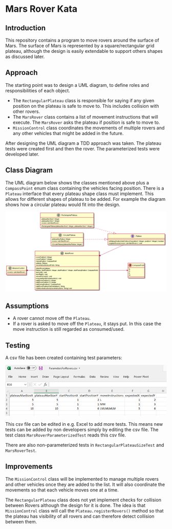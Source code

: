 # Mars Rover Kata

## Introduction


This repository contains a program to move rovers around the surface of Mars. 
The surface of Mars is represented by a square/rectangular grid plateau, although the design is easily
extendable to support others shapes as discussed later.

## Approach

The starting point was to design a UML diagram, to define roles and 
responsibilities of each object. 
 - The `RectangularPlateau` class is responsible for saying if any given position
on the plateau is safe to move to. This includes collision with other rovers.
 - The `MarsRover` class contains a list of movement instructions that will execute. The `MarsRover` asks 
the plateau if position is safe to move to.
 - `MissionControl` class coordinates the movements of multiple rovers and any other vehicles that might
be added in the future.

After designing the UML diagram a TDD approach was taken. The plateau tests were created first and then
the rover. The parameterized tests were developed later.

## Class Diagram
The UML diagram below shows the classes mentioned above plus a `CompassPoint` enum class containing
the vehicles facing position. There is a `Plateau` interface that every plateau shape class must implement.
This allows for different shapes of plateau to be added. For example the diagram shows how a circular plateau
would fit into the design.

![](https://github.com/cleides/mars-rover/blob/master/docs/MarsRoversUMLDiagram.png?raw=true)

## Assumptions

 - A rover cannot move off the `Plateau`.
 - If a rover is asked to move off the `Plateau`, it stays put. In this case the move instruction is 
 still regarded as consumed/used.

## Testing

A csv file has been created containing test parameters: 

![](https://github.com/cleides/mars-rover/blob/master/docs/TestParameters.png?raw=true)

This csv file can be edited in e.g. Excel to add more tests.
This means new tests can be added by non developers simply by editing the csv file.
The test class `MarsRoverParameterizedTest` reads this csv file.

There are also non-parameterized tests in `RectangularPlateauSizeTest` and `MarsRoverTest`.

## Improvements 

The `MissionControl` class will be implemented to manage multiple rovers and other vehicles once
they are added to the list. It will also coordinate the movements so that each vehicle moves one 
at a time.

The `RectangularPlateau` class does not yet implement checks for collision between Rovers although
the design for it is done. The idea is that `MissionControl` class will call the
`Plateau.registerRovers()` method so that the plateau has visibility of all rovers and can therefore
detect collision between them.





